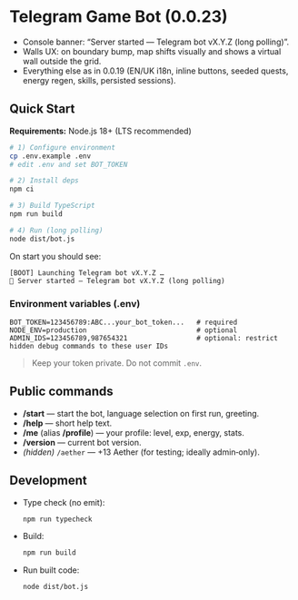 # Telegram Game Bot (0.0.23)

- Console banner: “Server started — Telegram bot vX.Y.Z (long polling)”.
- Walls UX: on boundary bump, map shifts visually and shows a virtual wall outside the grid.
- Everything else as in 0.0.19 (EN/UK i18n, inline buttons, seeded quests, energy regen, skills, persisted sessions).

## Quick Start

**Requirements:** Node.js 18+ (LTS recommended)

```bash
# 1) Configure environment
cp .env.example .env
# edit .env and set BOT_TOKEN

# 2) Install deps
npm ci

# 3) Build TypeScript
npm run build

# 4) Run (long polling)
node dist/bot.js
```

On start you should see:
```
[BOOT] Launching Telegram bot vX.Y.Z …
🚀 Server started — Telegram bot vX.Y.Z (long polling)
```

### Environment variables (.env)

```
BOT_TOKEN=123456789:ABC...your_bot_token...   # required
NODE_ENV=production                           # optional
ADMIN_IDS=123456789,987654321                 # optional: restrict hidden debug commands to these user IDs
```

> Keep your token private. Do not commit `.env`.

## Public commands

- **/start** — start the bot, language selection on first run, greeting.
- **/help** — short help text.
- **/me** (alias **/profile**) — your profile: level, exp, energy, stats.
- **/version** — current bot version.
- *(hidden)* `/aether` — +13 Aether (for testing; ideally admin‑only).

## Development

- Type check (no emit):
  ```bash
  npm run typecheck
  ```
- Build:
  ```bash
  npm run build
  ```
- Run built code:
  ```bash
  node dist/bot.js
  ```
